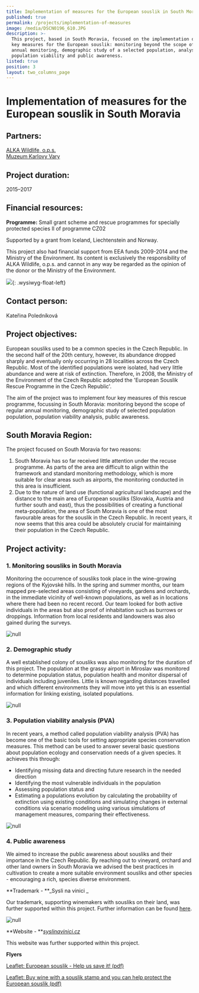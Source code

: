 ```yaml
---
title: Implementation of measures for the European souslik in South Moravia
published: true
permalink: /projects/implementation-of-measures
image: /media/DSCN0196_610.JPG
description: >-
  This project, based in South Moravia, focused on the implementation of four
  key measures for the European souslik: monitoring beyond the scope of regular
  annual monitoring, demographic study of a selected population, analysis of
  population viability and public awareness.
listed: true
position: 3
layout: two_columns_page
---
```

# **Implementation of measures for the European souslik in South Moravia**

## **Partners:**

[ALKA Wildlife, o.p.s.](https://www.alkawildlife.eu)\
[Muzeum Karlovy Vary](http://kvmuz.cz)

## **Project duration:**

2015–2017

## **Financial resources:**

**Programme:** Small grant scheme and rescue programmes for specially protected species II of programme CZ02

Supported by a grant from Iceland, Liechtenstein and Norway.

This project also had financial support from EEA funds 2009-2014 and the Ministry of the Environment. Its content is exclusively the responsibility of ALKA Wildlife, o.p.s. and cannot in any way be regarded as the opinion of the donor or the Ministry of the Environment.

![](/media/loga_mgs_stojato_mm.jpg){: .wysiwyg-float-left} 

<div class="clearfix"></div>

## **Contact person:**

Kateřina Poledníková​

## **Project objectives:**

European sousliks used to be a common species in the Czech Republic. In the second half of the 20th century, however, its abundance dropped sharply and eventually only occurring in 28 localities across the Czech Republic. Most of the identified populations were isolated, had very little abundance and were  at risk of extinction. Therefore, in 2008, the Ministry of the Environment of the Czech Republic adopted the 'European Souslik Rescue Programme in the Czech Republic'.

The aim of the project was to implement four key measures of this rescue programme, focussing in South Moravia: monitoring beyond the scope of regular annual monitoring, demographic study of selected population population, population viability analysis, public awareness.

## **South Moravia Region:**

The project focused on South Moravia for two reasons: 

1. South Moravia has so far received little attention under the recuse programme. As parts of the area are difficult to align within the framework and standard monitoring methodology, which is more suitable for clear areas such as airports, the monitoring conducted in this area is insufficient.
2. Due to the nature of land use (functional agricultural landscape) and the distance to the main area of ​​European sousliks (Slovakia, Austria and further south and east), thus the possibilities of creating a functional meta-population, the area of ​​South Moravia is one of the most favourable areas for the souslik in the Czech Republic. In recent years, it now seems that this area could be absolutely crucial for maintaining their population in the Czech Republic.

## **Project activity:**

### 1. Monitoring sousliks in South Moravia

Monitoring the occurrence of sousliks took place in the wine-growing regions of the Kyjovské hills. In the spring and summer months, our team mapped pre-selected areas consisting of vineyards, gardens and orchards, in the immediate vicinity of well-known populations, as well as in locations where there had been no recent record. Our team looked for both active individuals in the areas but also proof of inhabitation such as burrows or droppings. Information from local residents and landowners was also gained during the surveys.

![null](/media/IMG_0504_610.JPG)

### 2. Demographic study

A well established colony of sousliks was also monitoring for the duration of this project. The population at the grassy airport in Miroslav was monitored to determine population status, population health and monitor dispersal of individuals including juveniles. Little is known regarding distances travelled and which different environments they will move into yet this is an essential information for linking existing, isolated populations.

![null](/media/sysel_chycen_610.jpg)

### 3. Population viability analysis (PVA)

In recent years, a method called population viability analysis (PVA) has become one of the basic tools for setting appropriate species conservation measures. This method can be used to answer several basic questions about population ecology and conservation needs of a given species. It achieves this through:

* Identifying missing data and directing future research in the needed direction
* Identifying the most vulnerable individuals in the population
* Assessing population status and 
* Estimating a populations evolution by calculating the probability of extinction using existing conditions and simulating changes in external conditions via scenario modeling using various simulations of management measures, comparing their effectiveness.

![null](/media/sysel_2016_basic_srovnani.jpg)

### 4. Public awareness

We aimed to increase the public awareness about sousliks and their importance in the Czech Republic. By reaching out to vineyard, orchard and other land owners in South Moravia we advised the best practices in cultivation to create a more suitable environment sousliks and other species - encouraging a rich, species diverse environment.

**Trademark - **_Sysli na vinici _

Our trademark, supporting winemakers with sousliks on their land, was further supported within this project. Further information can be found [here](/souslik-stamp).

![null](/media/samolepka_Syslinavinici.jpg)

**Website - **[_syslinavinici.cz_](www.syslinavinici.cz)

This website was further supported within this project.

**Flyers**

[Leaflet: European souslik - Help us save it! (pdf)](/media/letak_sysel_Pomozte_chranit.pdf)

[Leaflet: Buy wine with a souslik stamp and you can help protect the European souslik (pdf)](/media/letak_sysel_znamka.pdf)
